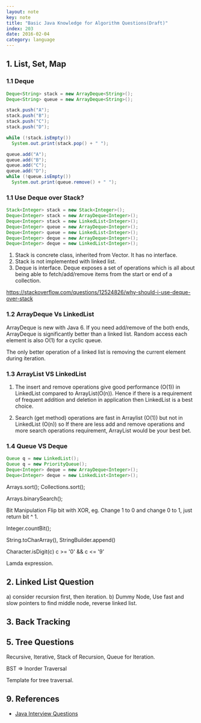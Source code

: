 ```yaml
---
layout: note
key: note
title: "Basic Java Knowledge for Algorithm Questions(Draft)"
index: 203
date: 2016-02-04
category: language
---
```


## 1. List, Set, Map

### 1.1 Deque
```java
Deque<String> stack = new ArrayDeque<String>();
Deque<String> queue = new ArrayDeque<String>();

stack.push("A");
stack.push("B");
stack.push("C");
stack.push("D");

while (!stack.isEmpty())
  System.out.print(stack.pop() + " ");

queue.add("A");
queue.add("B");
queue.add("C");
queue.add("D");
while (!queue.isEmpty())
  System.out.print(queue.remove() + " ");
```
### 1.1 Use Deque over Stack?

```java
Stack<Integer> stack = new Stack<Integer>();
Deque<Integer> stack = new ArrayDeque<Integer>();
Deque<Integer> stack = new LinkedList<Integer>();
Deque<Integer> queue = new ArrayDeque<Integer>();
Deque<Integer> queue = new LinkedList<Integer>();
Deque<Integer> deque = new ArrayDeque<Integer>();
Deque<Integer> deque = new LinkedList<Integer>();
```

1. Stack is concrete class, inherited from Vector. It has no interface.
2. Stack is not implemented with linked list.
3. Deque is interface. Deque exposes a set of operations which is all about being able to fetch/add/remove items from the start or end of a collection.

https://stackoverflow.com/questions/12524826/why-should-i-use-deque-over-stack

### 1.2 ArrayDeque Vs LinkedList
ArrayDeque is new with Java 6. If you need add/remove of the both ends, ArrayDeque is significantly better than a linked list. Random access each element is also O(1) for a cyclic queue.

The only better operation of a linked list is removing the current element during iteration.

### 1.3 ArrayList VS LinkedList
1) The insert and remove operations give good performance (O(1)) in LinkedList compared to ArrayList(O(n)). Hence if there is a requirement of frequent addition and deletion in application then LinkedList is a best choice.

2) Search (get method) operations are fast in Arraylist (O(1)) but not in LinkedList (O(n)) so If there are less add and remove operations and more search operations requirement, ArrayList would be your best bet.

### 1.4 Queue VS Deque
```java
Queue q = new LinkedList();
Queue q = new PriorityQueue();
Deque<Integer> deque = new ArrayDeque<Integer>();
Deque<Integer> deque = new LinkedList<Integer>();
```

Arrays.sort();
Collections.sort();

Arrays.binarySearch();

Bit Manipulation
Flip bit with XOR, eg. Change 1 to 0 and change 0 to 1, just return bit ^ 1.

Integer.countBit();

String.toCharArray(),
StringBuilder.append()

Character.isDigit(c)
c >= '0' && c <= '9'

Lamda expression.

## 2. Linked List Question
a) consider recursion first, then iteration.
b) Dummy Node, Use fast and slow pointers to find middle node, reverse linked list.

## 3. Back Tracking

## 5. Tree Questions
Recursive, Iterative, Stack of Recursion, Queue for Iteration.

BST => Inorder Traversal

Template for tree traversal.

## 9. References
* [Java Interview Questions](https://www.tutorialspoint.com/java/java_interview_questions.htm)
